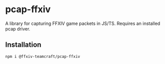 # pcap-ffxiv

A library for capturing FFXIV game packets in JS/TS. Requires an installed pcap driver.

## Installation

`npm i @ffxiv-teamcraft/pcap-ffxiv`
